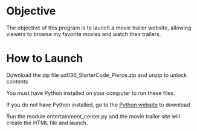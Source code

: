 # Objective

The objective of this program is to launch a movie trailer website, allowing viewers to browse my favorite movies and watch their trailers.

# How to Launch

Download the zip file ud036_StarterCode_Pierce.zip and unzip to unlock contents

You must have Python installed on your computer to run these files.

If you do not have Python installed, go to the [Python website](https://www.python.org/downloads/) to download 

Run the module entertainment_center.py and the movie trailer site will create the HTML file and launch.

